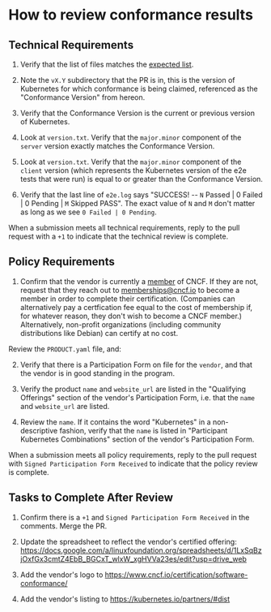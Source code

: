 # How to review conformance results

## Technical Requirements

1. Verify that the list of files matches the
[expected list](https://github.com/cncf/k8s-conformance/blob/master/instructions.md#contents-of-the-pr).

2. Note the `vX.Y` subdirectory that the PR is in, this is the version of
Kubernetes for which conformance is being claimed, referenced as the
"Conformance Version" from hereon.

3. Verify that the Conformance Version is the current or previous version of
Kubernetes.

4. Look at `version.txt`.  Verify that the `major.minor` component of the 
`server` version exactly matches the Conformance Version.

5. Look at `version.txt`.  Verify that the `major.minor` component of the 
`client` version (which represents the Kubernetes version of the e2e tests that
were run) is equal to or greater than the Conformance Version.

6. Verify that the last line of `e2e.log` says "SUCCESS! -- `N` Passed | 0
Failed | 0 Pending | `M` Skipped PASS".  The exact value of `N` and `M` don't
matter as long as we see `0 Failed | 0 Pending`.

When a submission meets all technical requirements, reply to the pull request
with a `+1` to indicate that the technical review is complete.

## Policy Requirements

1. Confirm that the vendor is currently a
[member](https://www.cncf.io/about/members/) of CNCF. If they are not, request
that they reach out to memberships@cncf.io to become a member in order to
complete their certification. (Companies can alternatively pay a certfication
fee equal to the cost of membership if, for whatever reason, they don't wish to
become a CNCF member.) Alternatively, non-profit organizations (including community
distributions like Debian) can certify at no cost.

Review the `PRODUCT.yaml` file, and:

2. Verify that there is a Participation Form on file for the `vendor`, and that
the vendor is in good standing in the program.

3. Verify the product `name` and `website_url` are listed in the
"Qualifying Offerings" section of the vendor's Participation Form, i.e. that
the `name` and `website_url` are listed. 

4. Review the `name`. If it contains the word "Kubernetes" in a non-descriptive
fashion, verify that the `name` is listed in "Participant Kubernetes
Combinations" section of the vendor's Participation Form.

When a submission meets all policy requirements, reply to the pull request
with `Signed Participation Form Received` to indicate that the policy review is complete.

## Tasks to Complete After Review

1. Confirm there is a `+1` and `Signed Participation Form Received` in the comments. Merge the PR. 

2. Update the spreadsheet to reflect the vendor's certified offering: https://docs.google.com/a/linuxfoundation.org/spreadsheets/d/1LxSqBzjOxfGx3cmtZ4EbB_BGCxT_wlxW_xgHVVa23es/edit?usp=drive_web

3. Add the vendor's logo to https://www.cncf.io/certification/software-conformance/

4. Add the vendor's listing to https://kubernetes.io/partners/#dist

